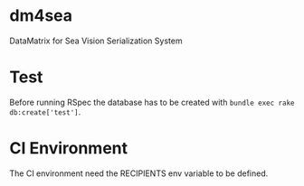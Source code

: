 # dm4sea
DataMatrix for Sea Vision Serialization System

# Test
Before running RSpec the database has to be created with `bundle exec rake db:create['test']`.

# CI Environment
The CI environment need the RECIPIENTS env variable to be defined.
